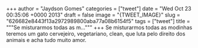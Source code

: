 
+++
author = "Jaydson Gomes"
categories = ["tweet"]
date = "Wed Oct 23 00:35:06 +0000 2013"
draft = false
image = "{TWEET_IMAGE}"
slug = "626682e8443f13a2972989800aba77a08b6154f5"
tags = ["tweet"]
title = """Se misturarmos todas as m..."""
+++
Se misturarmos todas as modinhas teremos um gato cervejeiro, vegetariano, clean, que luta pelo direito dos animais e acha tudo muito amor.
